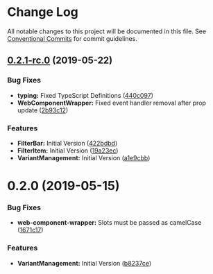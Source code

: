 # Change Log

All notable changes to this project will be documented in this file.
See [Conventional Commits](https://conventionalcommits.org) for commit guidelines.

## [0.2.1-rc.0](https://github.com/SAP/fiori-for-react/tree/master/packages/fiori3/compare/v0.2.0...v0.2.1-rc.0) (2019-05-22)


### Bug Fixes

* **typing:** Fixed TypeScript Definitions ([440c097](https://github.com/SAP/fiori-for-react/tree/master/packages/fiori3/commit/440c097))
* **WebComponentWrapper:** Fixed event handler removal after prop update ([2b93c12](https://github.com/SAP/fiori-for-react/tree/master/packages/fiori3/commit/2b93c12))


### Features

* **FilterBar:** Initial Version ([422bdbd](https://github.com/SAP/fiori-for-react/tree/master/packages/fiori3/commit/422bdbd))
* **FilterItem:** Initial Version ([19a23ec](https://github.com/SAP/fiori-for-react/tree/master/packages/fiori3/commit/19a23ec))
* **VariantManagement:** Initial Version ([a1e9cbb](https://github.com/SAP/fiori-for-react/tree/master/packages/fiori3/commit/a1e9cbb))





# 0.2.0 (2019-05-15)


### Bug Fixes

* **web-component-wrapper:** Slots must be passed as camelCase ([1671c17](https://github.com/SAP/fiori-for-react/tree/master/packages/fiori3/commit/1671c17))


### Features

* **VariantManagement:** Initial Version ([b8237ce](https://github.com/SAP/fiori-for-react/tree/master/packages/fiori3/commit/b8237ce))
